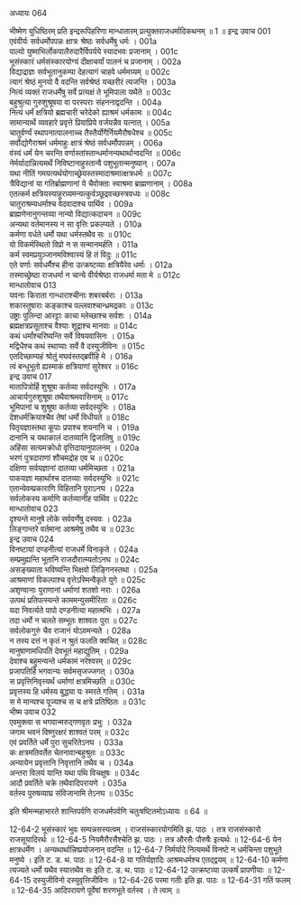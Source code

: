 अध्यायः 064

भीष्मेण युधिष्ठिरम् प्रति इन्द्ररूपिहरिणा मान्धातारम् प्रत्युक्तराजधर्मादिकथनम् ॥ 1 ॥
इन्द्र उवाच 	001  
एवंवीर्यः सर्वधर्मोपपन्नः क्षात्रः श्रेष्ठः सर्वधर्मेषु धर्मः ।	001a  
पाल्यो युष्माभिर्लोकपालैरुदारैर्विपर्यये स्यादभवः प्रजानाम् ।	001c  
भूसंस्कारं धर्मसंस्कारयोग्यं दीक्षाचर्यां पालनं च प्रजानाम् ।	002a  
विद्याद्राज्ञः सर्वभूतानुकम्पा देहत्यागं चाहवे धर्ममग्र्यम् ॥	002c  
त्यागं श्रेष्ठं मुनयो वै वदन्ति सर्वश्रेष्ठं यच्छरीरं त्यजन्ति ।	003a  
नित्यं व्यक्तं राजधर्मेषु सर्वे प्रत्यक्षं ते भूमिपाला यथैते ॥	003c  
बहुश्रुत्या गुरुशुश्रूषया वा परस्पराः संहननाद्वदन्ति ।	004a  
नित्यं धर्मं क्षत्रियो ब्रह्मचारी चरेदेको ह्याश्रमं धर्मकामः ॥	004c  
सामान्यार्थे व्यवहारे प्रवृत्ते प्रियाप्रिये वर्जयन्नैव यत्नात् ।	005a  
चातुर्वर्ण्यं स्थापनात्पालनाच्च तैस्तैर्योगैर्नियमैरौषधैश्च ॥	005c  
सर्वोद्योगैराश्रमं धर्ममाहुः क्षात्रं श्रेष्ठं सर्वधर्मोपपन्नम् ।	006a  
वंस्वं धर्मं येन चरन्ति वर्णास्तांस्तान्धर्मानन्यथार्थान्वदन्ति ॥	006c  
नेर्मर्यादान्नित्यमर्थे निविष्टानाहुस्तान्वै पशुभूतान्मनुष्यान् ।	007a  
यथा नीतिं गमयत्यर्थयोगाच्छ्रेयस्तस्मादाश्रमात्क्षत्रधर्मः ॥	007c  
त्रैविद्यानां या गतिर्ब्राह्मणानां ये चैवोक्ताः स्वाश्रमा ब्राह्मणानाम् ।	008a  
एतत्कर्म क्षत्रियस्याहुरग्र्यमन्यत्कुर्वञ्छूद्रवच्छस्त्रवध्यः ॥	008c  
चातुराश्रम्यधर्माश्च वेदवादाश्च पार्थिव ।	009a  
ब्राह्मणेनानुगन्तव्या नान्यो विद्यात्कदाचन ॥	009c  
अन्यथा वर्तमानस्य न सा वृत्तिः प्रकल्प्यते ।	010a  
कर्मणा वर्धते धर्मो यथा धर्मस्तथैव सः ॥	010c  
यो विकर्मस्थितो विप्रो न स सन्मानमर्हति ।	011a  
कर्म स्वमप्रयुञ्जानमविश्वास्यं हि तं विदुः ॥	011c  
एते वर्णाः सर्वधर्मैश्च हीना उत्क्रष्टव्याः क्षत्रियैरेव धर्माः ।	012a  
तस्माच्छ्रेष्ठा राजधर्मा न चान्ये वीर्यश्रेष्ठा राजधर्मा मता मे ॥	012c  
मान्धातोवाच 	013  
यवनाः किराता गान्धाराश्चीनाः शबरबर्बराः ।	013a  
शकास्तुषाराः कङ्काश्च पल्लवाश्चान्ध्रमद्रकाः ॥	013c  
उष्ट्राः पुलिन्दा आरट्टाः काचा म्लेच्छाश्च सर्वशः ।	014a  
ब्रह्मक्षत्रप्रसूताश्च वैश्याः शूद्राश्च मानवाः ॥	014c  
कथं धर्मांश्चरिष्यन्ति सर्वे विषयवासिनः ।	015a  
मद्विधैश्च कथं स्थाप्याः सर्वे वै दस्युजीविनः ॥	015c  
एतदिच्छाम्यहं श्रोतुं मघवंस्तद्ब्रवीहि मे ।	016a  
त्वं बन्धुभूतो ह्यस्माकं क्षत्रियाणां सुरेश्वर ॥	016c  
इन्द्र उवाच 	017  
मातापित्रोर्हि शुश्रूषा कर्तव्या सर्वदस्युभिः ।	017a  
आचार्यगुरुशुश्रूषा तथैवाश्रमवासिनाम् ॥	017c  
भूमिपानां च शुश्रूषा कर्तव्या सर्वदस्युभिः ।	018a  
देशधर्मक्रियाश्चैव तेषां धर्मो विधीयते ॥	018c  
पितृयज्ञास्तथा कूपाः प्रपाश्च शयनानि च ।	019a  
दानानि च यथाकालं दातव्यानि द्विजातिषु ॥	019c  
अहिंसा सत्यमक्रोधो वृत्तिदायानुपालनम् ।	020a  
भरणं पुत्रदाराणां शौचमद्रोह एव च ॥	020c  
दक्षिणा सर्वयज्ञानां दातव्या धर्ममिच्छता ।	021a  
पाकयज्ञा महार्थाश्च दातव्याः सर्वदस्युभिः ॥	021c  
एतान्येवम्प्रकाराणि विहितानि पुराऽनघ ।	022a  
सर्वलोकस्य कर्माणि कर्तव्यानीह पार्थिव ॥	022c  
मान्धातोवाच 	023  
दृश्यन्ते मानुषे लोके सर्ववर्णेषु दस्यवः ।	023a  
लिङ्गान्तरे वर्तमाना आश्रमेषु तथैव च ॥	023c  
इन्द्र उवाच 	024  
विनष्टायां दण्डनीत्यां राजधर्मे विनाकृते ।	024a  
सम्प्रमुह्यन्ति भूतानि राजदौरात्म्यतोऽनघ ॥	024c  
असङ्ख्याता भविष्यन्ति भिक्षवो लिङ्गिनस्तथा ।	025a  
आश्रमाणां विकल्पाश्च वृत्तेऽस्मिन्वैकृते युगे ॥	025c  
अशृण्वानाः पुराणानां धर्माणां शतशो नराः ।	026a  
उत्पथं प्रतिपत्स्यन्ते काममन्युसमीरिताः ॥	026c  
यदा निवर्त्यते पापो दण्डनीत्या महात्मभिः ।	027a  
तदा धर्मो न चलते सम्भूतः शाश्वतः पुरा ॥	027c  
सर्वलोकगुरुं चैव राजानं योऽवमन्यते ।	028a  
न तस्य दत्तं न कृतं न श्रुतं फलति क्वचित् ॥	028c  
मानुषाणामधिपतिं देवभूतं महाद्युतिम् ।	029a  
देवाश्च बहुमन्यन्ते धर्मकामं नरेश्वरम् ॥	029c  
प्रजापतिर्हि भगवान्यः सर्वमसृजज्जगत् ।	030a  
स प्रवृत्तिनिवृत्त्यर्थं धर्माणां क्षत्रमिच्छति ॥	030c  
प्रवृत्तस्य हि धर्मस्य बुद्ध्या यः स्मरते गतिम् ।	031a  
स मे मान्यश्च पूज्यश्च स च क्षत्रे प्रतिष्ठितः ॥	031c  
भीष्म उवाच 	032  
एवमुक्त्वा स भगवान्मरुद्गणवृतः प्रभुः ।	032a  
जगाम भवनं विष्णुरक्षरं शाश्वतं परम् ॥	032c  
एवं प्रवर्तिते धर्मे पुरा सुचरितेऽनघ ।	033a  
कः क्षत्रमतिवर्तेत चेतनावान्बहुश्रुतः ॥	033c  
अन्यायेन प्रवृत्तानि निवृत्तानि तथैव च ।	034a  
अन्तरा विलयं यान्ति यथा पथि विचक्षुषः ॥	034c  
आदौ प्रवर्तिते चक्रे तथैवादिपरायणे ।	035a  
वर्तस्व पुरुषव्याघ्र संविजानामि तेऽनघ ॥ 	035c  

इति श्रीमन्महाभारते शान्तिपर्वणि राजधर्मपर्वणि चतुःषष्टितमोऽध्यायः ॥ 64 ॥

12-64-2 भूसंस्कारं भुवः सम्पन्नसस्यत्वम् । राजसंस्कारयोगमिति झ. पाठः । तत्र राजसंस्कारो राजसूयादिरर्थः ॥ 12-64-5 नियमैरौरसैश्चेति झ. पाठः । तत्र औरसैः पौरुषैः इत्यर्थः ॥ 12-64-6 येन क्षात्रधर्मेण । अन्यथार्थान्निष्प्रयोजनान् वदन्ति ॥ 12-64-7 निर्मर्यादे नित्यमर्थे विनष्टे न धर्मचिन्ता पशुभूते मनुष्ये । इति ट. ड. थ. पाठः ॥ 12-64-8 या गतिर्यज्ञादिः आश्रमधर्मश्च एतद्द्वयम् ॥ 12-64-10 कर्मणा त्यज्यते धर्मो यथैव स्यात्तथैव सः इति ट. ड. थ. पाठः ॥ 12-64-12 उत्क्रष्टव्या उत्कर्षं प्रापणीयाः ॥ 12-64-15 दस्युजीविनो दस्युवृत्तिजीविनः ॥ 12-64-26 परमा गतीः इति झ. पाठः ॥ 12-64-31 गतिं फलम् ॥ 12-64-35 आदिपरायणे पूर्वेषां शरणभूते वर्तस्व । ते त्वाम् ॥
